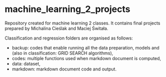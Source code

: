 # machine_learning_2_projects
Repository created for machine learning 2 classes. It contains final projects prepared by Michalina Cieślak and Maciej Świtała.

Classification and regression folders are organised as follows:
- backup: codes that enable running all the data preparation, models and (also in classification: GRID SEARCH algorithms),
- codes: multiple functions used when markdown document is computed,
- data: dataset,
- markdown: markdown document code and output.
